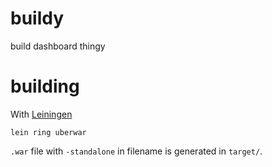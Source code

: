 # buildy

build dashboard thingy

# building

With [Leiningen](https://github.com/technomancy/leiningen)

    lein ring uberwar

`.war` file with `-standalone` in filename is generated in `target/`.
